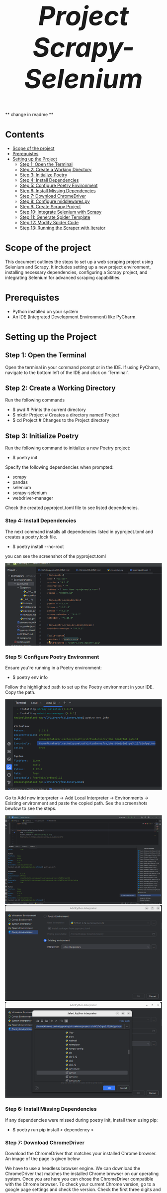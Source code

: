 <div align="center" style="font-size: 3em; font-weight: bold; color: #33;">

# *Project Scrapy-Selenium*

</div>


** change in readme **

# Contents

<!-- TOC -->
  * [Scope of the project](#scope-of-the-project)  
  * [Prerequistes](#prerequistes)
  * [Setting up the Project](#setting-up-the-project)
    * [Step 1: Open the Terminal](#step-1-open-the-terminal)
    * [Step 2: Create a Working Directory](#step-2-create-a-working-directory)
    * [Step 3: Initialize Poetry](#step-3-initialize-poetry)
    * [Step 4: Install Dependencies](#step-4-install-dependencies)
    * [Step 5: Configure Poetry Environment](#step-5-configure-poetry-environment)
    * [Step 6: Install Missing Dependencies](#step-6-install-missing-dependencies)
    * [Step 7: Download ChromeDriver](#step-7-download-chromedriver)
    * [Step 8: Configure middlewares.py](#step-8-configure-middlewarespy-)
    * [Step 9: Create Scrapy Project](#step-9-create-scrapy-project)
    * [Step 10: Integrate Selenium with Scrapy](#step-9-integrate-selenium-with-scrapy)
    * [Step 11: Generate Spider Template](#step-11-generate-spider-template)
    * [Step 12: Modify Spider Code](#step-12-Modify-spider-code)
    * [Step 13: Running the Scraper with Iterator](#step-13-Running-the-Scraper-with-Iterator)
    

<!-- TOC -->

# Scope of the project
This document outlines the steps to set up a web scraping project using Selenium and Scrapy. It includes setting up a new project environment, installing necessary dependencies, configuring a Scrapy project, and integrating Selenium for advanced scraping capabilities.

# Prerequistes
- Python installed on your system
- An IDE (Integrated Development Environment) like PyCharm.

# Setting up the Project

## Step 1: Open the Terminal
Open the terminal in your command prompt or in the IDE. If using PyCharm, navigate to the bottom left of the IDE and click on 'Terminal'.

## Step 2: Create a Working Directory
Run the following commands
* $ pwd          # Prints the current directory
* $ mkdir Project # Creates a directory named Project
* $ cd Project # Changes to the Project directory

## Step 3: Initialize Poetry
Run the following command to initialize a new Poetry project:

* $ poetry init

Specify the following dependencies when prompted:

- scrapy
- pandas
- selenium
- scrapy-selenium
- webdriver-manager

Check the created pyproject.toml file to see listed dependencies.


### Step 4: Install Dependencies

The next command installs all dependencies listed in pyproject.toml and creates a poetry.lock file.

* $ poetry install --no-root

you can see the screenshot of the pyproject.toml 

![one.png](/image/one.png)


### Step 5: Configure Poetry Environment
Ensure you're running in a Poetry environment:

* $ poetry env info

Follow the highlighted path to set up the Poetry environment in your IDE. Copy the path.

![two.png](/image/two.png)

Go to Add new interpreter -> Add Local Interpreter -> Environments -> Existing environment and paste the copied path. See the screenshots bewlow to see the steps. 

![venv1.png](/image/venv1.png)
![venv2.png](/image/venv2.png)
![venv3.png](/image/venv3.png)

### Step 6: Install Missing Dependencies
If any dependencies were missed during poetry init, install them using pip:

* $ poetry run pip install < dependency >

### Step 7: Download ChromeDriver
Download the ChromeDriver that matches your installed Chrome browser.
An image of the page is given below

[](https://googlechromelabs.github.io/chrome-for-testing/)

We have to use a headless browser engine. We can download the ChromeDriver that matches the installed Chrome browser on our operating system. Once you are here you can chose the ChromeDriver compatible with the Chrome browser. To check your current Chrome version, go to a google page settings and check the version. Check the first three digits and pick the appropriate link from the table. Here, it starts with 126. We can pick the right version of ChromeDriver for your browser.

![three.png](/image/three.png)

Copy the first link in the list, Chrome, which is the one for linux64.Paste it on a browser and that will download ChromeDriver.

### Step 8: Configure middlewares.py 
Locate middlewares.py in the scrapy-selenium sub-folder in the site-packages folder:

* $ pip show scrapy-selenium

Drag and open the file in the IDE and update it with the necessary changes from:
![mwares.png](/image/mwares.png) 
under middlewares.py.


### Step 9: Create Scrapy Project

* $ scrapy startproject CVJobs CVLibraryJobs
* $ cd CVLibraryJobs
* $ tree 

![four.png](/image/four.png)

If we get the same result as above, our Scrapy setup has been successful. 

## Step 10: Integrate Selenium with Scrapy

Add the downloaded ChromeDriver to the scraping-scraper directory and update settings.py with what you see in the screen shot.

![five.png](/image/five.png)


After that, while scrolling up you can see a text which says : 

![false.png](/image/false.png)

Change True to False. This will ignore the robots.txt rules. 

### Step 11: Generate Spider Template

Give these in the command line: 

* $ cd CVLibraryJobs
* $ scrapy genspider cv_spider www.cv-library.co.uk

This creates cv_spider.py in the spiders directory.

![eight.png](/image/eight.png)

### Step 12: Modify Spider Code
Update 'cv_spider.py' with the code given: 

![six.png](/image/six.png)

Let's break down the above code changes:

- Add start_requests function to request the review page using SeleniumRequest.
- Iterate over all the reviews on the HTML and parse them using CSS selectors.

Let's execute this spider and save the scraping results.Give this in the command line:
* $ scrapy crawl cv_spider –output cv_spider.json

Now a JSON files will be created in the project folder. The above Scrapy command will execute the spider and save the scraping results into the cv_spider.json file:

### Step 13: Running the Scraper with Iterator

The Iterator script (iterator.py) is responsible for executing the Scrapy spider (cv_spider.py). Instead of running the spider manually, the iterator automates the process using a predefined list of job-related keywords.

How the Iterator Works
 1. Reads keywords from a file (keywords.txt).
 2. Runs the Scrapy spider for each keyword using:
    $ scrapy crawl -L WARNING x_spider -o {doing_folder}/{filename}.json -a keyword={keyword}
 3. Scraped job listings and details are saved in JSON files inside the /app/data/doing folder.
 4. Once the scraping for a keyword is complete, the file is moved to the pipeline folder.

### Step 14: Data Processing Pipeline

Once scraping is complete, the JSON files move into the pipeline stage, where they are cleaned, merged, and stored in a structured database.

# Pipeline Workflow (main.py)
1. Separating Data:
   - Each scraped JSON file contains three types of records:
      - Job Listings (job-listing-page)
      - Job Details (job-details-page)
      - Company Details (com-details-page)
   - These are extracted and stored in separate Pandas DataFrames.

2. Merging & Removing Duplicates:

   - job-listing-page and job-details-page are merged based on the jobcard_id.
   - Duplicate jobcard_id entries are dropped to avoid redundancy.
   
3. Final Processing:

   - The cleaned data is inserted into a PostgreSQL database.
   - Processed files are moved from pipeline → done.

### Step 15: Database Storage
  
We store processed job data into PostgreSQL to allow structured querying.

### Step 16: Dockering the Project

Docker allows us to package our application along with its dependencies, ensuring that it runs consistently on any machine. Some key benefits:

  - Portability: Run the application on any system without installation issues.
  - Dependency Management: All required libraries are bundled in a container.
  - Scalability: Easily deploy multiple instances of the scraper.
  - Isolation: The application runs in a self-contained environment without affecting the host system.

Essential Docker Files

  1. Dockerfile : The _Dockerfile_ is a script that contains all the instructions to 
  build a Docker image for our project.
  This file specifies:
      - The base image(Python environment)
      - The dependencies to be installed
      - The command to start the application

    ![dockerfile.png](/image/dockerfile.png)
       
        
  3. docker-compose.yaml :
  _docker-compose.yaml_ is a configuration file that helps us run multiple    
  containers (such as PostgreSQL and our Scrapy-Selenium pipeline) together.
  Here's a breakdown of what each service does:
     - PostgreSQL (postgres)
       - Uses the latest PostgreSQL image to store scraped job data
       - Mounts a volume (postgres_data) for database storage
       - Exposes port 5432 for database access
     - pgAdmin (pgadmin)
       - A web-based PostgreSQL administration tool for managing the database.
       - Runs on port 80, allowing easy database access.
       - Depends on the PostgreSQL service.
     - Scraper
       - Runs the Scrapy-Selenium scraper inside a Docker container
       - Mounts the data directory to share scraped data between services.
       - Depends on Chromedriver to ensure the browser is available.
     - Pipeline
       - Provides visual dashboards for monitoring database metrics.
       - Uses port 3000 for the web interface.
       - Stores data in a persistent volume (grafana_data) for retention.
     - Volumes
       - postgres_data: Stores PostgreSQL data persistently.
       - grafana_data: Stores Grafana dashboard configurations persistently.
     
       



  





Iterator script is used to run the scraping (cv_spider.py) script. When iterator runs the commmand "scrapy crawl -L WARNING x_spider -o {doing_folder}/{filename}.json -a keyword={keyword}" is executed. A new folder 'data' will be created to to handle the files.The folder 'data' has three sub folders "doing" , "pipeline" and "done". JSON files are created in the current directory. Scraped data will be saved in those JSON files. Once scraping for a keyword is over, the JSON file is moved to the pipeline folder in the same directory. 

A pipeline script is created to process the data scraped. Each JSON file has three parsing. In the pipeline scrpit separating and merging the tables happen and then the du[plicates are removed in this process and the final output JSON f 




